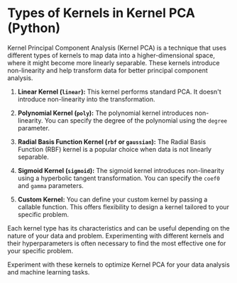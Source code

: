 # Types of Kernels in Kernel PCA (Python)

Kernel Principal Component Analysis (Kernel PCA) is a technique that uses different types of kernels to map data into a higher-dimensional space, where it might become more linearly separable. These kernels introduce non-linearity and help transform data for better principal component analysis.

1. **Linear Kernel (`linear`):** This kernel performs standard PCA. It doesn't introduce non-linearity into the transformation.

2. **Polynomial Kernel (`poly`):** The polynomial kernel introduces non-linearity. You can specify the degree of the polynomial using the `degree` parameter.

3. **Radial Basis Function Kernel (`rbf` or `gaussian`):** The Radial Basis Function (RBF) kernel is a popular choice when data is not linearly separable.

4. **Sigmoid Kernel (`sigmoid`):** The sigmoid kernel introduces non-linearity using a hyperbolic tangent transformation. You can specify the `coef0` and `gamma` parameters.

5. **Custom Kernel:** You can define your custom kernel by passing a callable function. This offers flexibility to design a kernel tailored to your specific problem.

Each kernel type has its characteristics and can be useful depending on the nature of your data and problem. Experimenting with different kernels and their hyperparameters is often necessary to find the most effective one for your specific problem.

Experiment with these kernels to optimize Kernel PCA for your data analysis and machine learning tasks.
